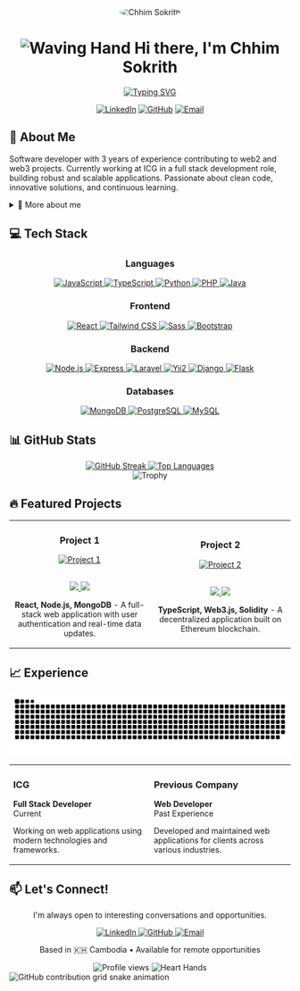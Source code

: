 <div align="center">
  <img src="[/placeholder.svg?height=200&width=200&query=professional%20software%20developer%20avatar%20minimalist%20style](https://avatars.githubusercontent.com/u/90494699?v=4)" alt="Chhim Sokrith" style="border-radius:50%;" />
  
  # <img src="https://raw.githubusercontent.com/Tarikul-Islam-Anik/Animated-Fluent-Emojis/master/Emojis/Hand%20gestures/Waving%20Hand.png" alt="Waving Hand" width="35" height="35" /> Hi there, I'm Chhim Sokrith

  <a href="https://git.io/typing-svg"><img src="https://readme-typing-svg.herokuapp.com?font=Fira+Code&pause=1000&color=0969DA&center=true&vCenter=true&width=435&lines=Full+Stack+Developer;Web2+%26+Web3+Enthusiast;3%2B+Years+of+Experience;Based+in+Cambodia+%F0%9F%87%B0%F0%9F%87%AD" alt="Typing SVG" /></a>

  <p>
    <a href="https://linkedin.com/in/your-profile"><img src="https://img.shields.io/badge/LinkedIn-0077B5?style=for-the-badge&logo=linkedin&logoColor=white" alt="LinkedIn" /></a>
    <a href="https://github.com/your-username"><img src="https://img.shields.io/badge/GitHub-100000?style=for-the-badge&logo=github&logoColor=white" alt="GitHub" /></a>
    <a href="mailto:your-email@example.com"><img src="https://img.shields.io/badge/Email-D14836?style=for-the-badge&logo=gmail&logoColor=white" alt="Email" /></a>
  </p>
</div>

## 🚀 About Me

Software developer with 3 years of experience contributing to web2 and web3 projects. Currently working at ICG in a full stack development role, building robust and scalable applications. Passionate about clean code, innovative solutions, and continuous learning.

<details>
<summary>🏀 More about me</summary>
<br>

- <img src="https://raw.githubusercontent.com/Tarikul-Islam-Anik/Animated-Fluent-Emojis/master/Emojis/Objects/Telescope.png" alt="Telescope" width="20" height="20" /> I'm currently working on expanding my web3 development skills
- <img src="https://raw.githubusercontent.com/Tarikul-Islam-Anik/Animated-Fluent-Emojis/master/Emojis/Plants/Seedling.png" alt="Seedling" width="20" height="20" /> I'm learning advanced TypeScript patterns and blockchain development
- <img src="https://raw.githubusercontent.com/Tarikul-Islam-Anik/Animated-Fluent-Emojis/master/Emojis/Objects/Speech%20Balloon.png" alt="Speech Balloon" width="20" height="20" /> Ask me about full-stack development, React, or basketball!
- <img src="https://raw.githubusercontent.com/Tarikul-Islam-Anik/Animated-Fluent-Emojis/master/Emojis/Travel%20and%20places/High%20Voltage.png" alt="High Voltage" width="20" height="20" /> Fun fact: When I'm not coding, you'll find me on the basketball court

</details>

## 💻 Tech Stack

<div align="center">

### Languages

<p>
  <a href="#">
    <img src="https://img.shields.io/badge/JavaScript-F7DF1E?style=for-the-badge&logo=javascript&logoColor=black" alt="JavaScript" />
  </a>
  <a href="#">
    <img src="https://img.shields.io/badge/TypeScript-007ACC?style=for-the-badge&logo=typescript&logoColor=white" alt="TypeScript" />
  </a>
  <a href="#">
    <img src="https://img.shields.io/badge/Python-3776AB?style=for-the-badge&logo=python&logoColor=white" alt="Python" />
  </a>
  <a href="#">
    <img src="https://img.shields.io/badge/PHP-777BB4?style=for-the-badge&logo=php&logoColor=white" alt="PHP" />
  </a>
  <a href="#">
    <img src="https://img.shields.io/badge/Java-007396?style=for-the-badge&logo=java&logoColor=white" alt="Java" />
  </a>
</p>

### Frontend

<p>
  <a href="#">
    <img src="https://img.shields.io/badge/React-61DAFB?style=for-the-badge&logo=react&logoColor=black" alt="React" />
  </a>
  <a href="#">
    <img src="https://img.shields.io/badge/TailwindCSS-06B6D4?style=for-the-badge&logo=tailwindcss&logoColor=white" alt="Tailwind CSS" />
  </a>
  <a href="#">
    <img src="https://img.shields.io/badge/Sass-CC6699?style=for-the-badge&logo=sass&logoColor=white" alt="Sass" />
  </a>
  <a href="#">
    <img src="https://img.shields.io/badge/Bootstrap-7952B3?style=for-the-badge&logo=bootstrap&logoColor=white" alt="Bootstrap" />
  </a>
</p>

### Backend

<p>
  <a href="#">
    <img src="https://img.shields.io/badge/Node.js-339933?style=for-the-badge&logo=nodedotjs&logoColor=white" alt="Node.js" />
  </a>
  <a href="#">
    <img src="https://img.shields.io/badge/Express-000000?style=for-the-badge&logo=express&logoColor=white" alt="Express" />
  </a>
  <a href="#">
    <img src="https://img.shields.io/badge/Laravel-FF2D20?style=for-the-badge&logo=laravel&logoColor=white" alt="Laravel" />
  </a>
  <a href="#">
    <img src="https://img.shields.io/badge/Yii2-48C2F4?style=for-the-badge&logo=yii&logoColor=white" alt="Yii2" />
  </a>
  <a href="#">
    <img src="https://img.shields.io/badge/Django-092E20?style=for-the-badge&logo=django&logoColor=white" alt="Django" />
  </a>
  <a href="#">
    <img src="https://img.shields.io/badge/Flask-000000?style=for-the-badge&logo=flask&logoColor=white" alt="Flask" />
  </a>
</p>

### Databases

<p>
  <a href="#">
    <img src="https://img.shields.io/badge/MongoDB-47A248?style=for-the-badge&logo=mongodb&logoColor=white" alt="MongoDB" />
  </a>
  <a href="#">
    <img src="https://img.shields.io/badge/PostgreSQL-336791?style=for-the-badge&logo=postgresql&logoColor=white" alt="PostgreSQL" />
  </a>
  <a href="#">
    <img src="https://img.shields.io/badge/MySQL-4479A1?style=for-the-badge&logo=mysql&logoColor=white" alt="MySQL" />
  </a>
</p>

</div>

## 📊 GitHub Stats

<div align="center">
  <a href="https://github.com/your-username">
    <img src="https://github-readme-streak-stats.herokuapp.com/?user=your-username&theme=tokyonight" alt="GitHub Streak" />
  </a>
  
  <a href="https://github.com/your-username">
    <img src="https://github-readme-stats.vercel.app/api/top-langs/?username=your-username&layout=compact&theme=tokyonight" alt="Top Languages" />
  </a>
</div>

<div align="center">
  <img src="https://github-profile-trophy.vercel.app/?username=your-username&theme=nord&column=7&no-frame=true" alt="Trophy" />
</div>

## 🔥 Featured Projects

<div align="center">
<table>
  <tr>
    <td width="50%">
      <h3 align="center">Project 1</h3>
      <div align="center">
        <a href="https://github.com/your-username/project1" target="_blank">
          <img src="/placeholder.svg?height=200&width=350&query=web%20application%20dashboard" alt="Project 1" width="100%" />
        </a>
        <br>
        <br>
        <p>
          <a href="https://github.com/your-username/project1" target="_blank">
            <img src="https://img.shields.io/badge/Code-black?style=for-the-badge&logo=github" />
          </a>
          <a href="https://your-project1.com" target="_blank">
            <img src="https://img.shields.io/badge/Live-blue?style=for-the-badge&logo=vercel" />
          </a>
        </p>
        <p><strong>React, Node.js, MongoDB</strong> - A full-stack web application with user authentication and real-time data updates.</p>
      </div>
    </td>
    <td width="50%">
      <h3 align="center">Project 2</h3>
      <div align="center">
        <a href="https://github.com/your-username/project2" target="_blank">
          <img src="/placeholder.svg?height=200&width=350&query=blockchain%20application" alt="Project 2" width="100%" />
        </a>
        <br>
        <br>
        <p>
          <a href="https://github.com/your-username/project2" target="_blank">
            <img src="https://img.shields.io/badge/Code-black?style=for-the-badge&logo=github" />
          </a>
          <a href="https://your-project2.com" target="_blank">
            <img src="https://img.shields.io/badge/Live-blue?style=for-the-badge&logo=vercel" />
          </a>
        </p>
        <p><strong>TypeScript, Web3.js, Solidity</strong> - A decentralized application built on Ethereum blockchain.</p>
      </div>
    </td>
  </tr>
</table>
</div>

## 📈 Experience

<div align="center">
  <img src="https://raw.githubusercontent.com/Platane/snk/output/github-contribution-grid-snake.svg" alt="Snake animation" />
</div>

<div align="center">
  <table>
    <tr>
      <td width="50%">
        <h3>ICG</h3>
        <p><strong>Full Stack Developer</strong><br>Current</p>
        <p>Working on web applications using modern technologies and frameworks.</p>
      </td>
      <td width="50%">
        <h3>Previous Company</h3>
        <p><strong>Web Developer</strong><br>Past Experience</p>
        <p>Developed and maintained web applications for clients across various industries.</p>
      </td>
    </tr>
  </table>
</div>

## 📫 Let's Connect!

<div align="center">
  <p>I'm always open to interesting conversations and opportunities.</p>
  
  <a href="https://linkedin.com/in/your-profile">
    <img src="https://img.shields.io/badge/LinkedIn-0077B5?style=for-the-badge&logo=linkedin&logoColor=white" alt="LinkedIn" />
  </a>
  <a href="https://github.com/your-username">
    <img src="https://img.shields.io/badge/GitHub-100000?style=for-the-badge&logo=github&logoColor=white" alt="GitHub" />
  </a>
  <a href="mailto:your-email@example.com">
    <img src="https://img.shields.io/badge/Email-D14836?style=for-the-badge&logo=gmail&logoColor=white" alt="Email" />
  </a>
  
  <p>Based in 🇰🇭 Cambodia • Available for remote opportunities</p>
  
  <img src="https://komarev.com/ghpvc/?username=your-username&style=flat-square&color=blue" alt="Profile views"/>
  
  <img src="https://raw.githubusercontent.com/Tarikul-Islam-Anik/Animated-Fluent-Emojis/master/Emojis/Hand%20gestures/Heart%20Hands.png" alt="Heart Hands" width="60" height="60" />
</div>

<!-- GitHub Profile 3D Contribution -->
<picture>
  <source media="(prefers-color-scheme: dark)" srcset="https://raw.githubusercontent.com/your-username/your-username/output/github-contribution-grid-snake-dark.svg" />
  <source media="(prefers-color-scheme: light)" srcset="https://raw.githubusercontent.com/your-username/your-username/output/github-contribution-grid-snake.svg" />
  <img alt="GitHub contribution grid snake animation" src="https://raw.githubusercontent.com/your-username/your-username/output/github-contribution-grid-snake.svg" />
</picture>

